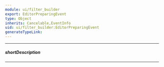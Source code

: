 ```yaml
---
module: ui/filter_builder
export: EditorPreparingEvent
type: Object
inherits: Cancelable,EventInfo
uid: ui/filter_builder:EditorPreparingEvent
generateTypeLink: 
---
```

---
##### shortDescription
<!-- Description goes here -->

---
<!-- Description goes here -->